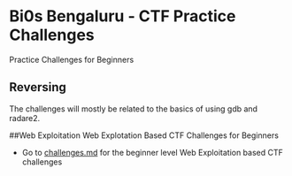 # Bi0s Bengaluru - CTF Practice Challenges
Practice Challenges for Beginners

## Reversing 
The challenges will mostly be related to the basics of using gdb and radare2.

##Web Exploitation
Web Explotation Based CTF Challenges for Beginners

- Go to [challenges.md](https://github.com/vineeth-krishnan/CTFWebBeginners/blob/master/webChallenges.md) for the beginner level Web Exploitation based CTF challenges
